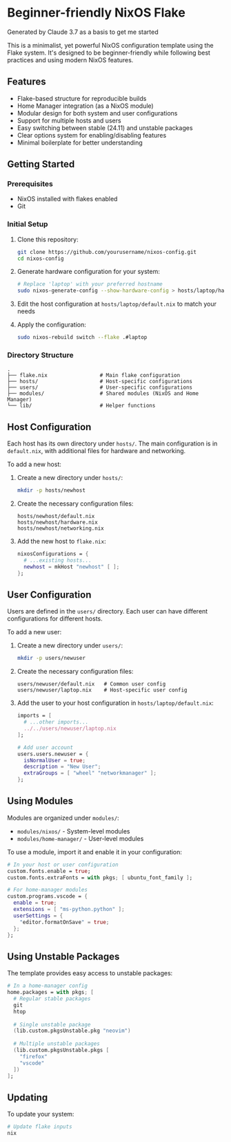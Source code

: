 # Beginner-friendly NixOS Flake

Generated by Claude 3.7 as a basis to get me started

This is a minimalist, yet powerful NixOS configuration template using the Flake system. It's designed to be beginner-friendly while following best practices and using modern NixOS features.

## Features

- Flake-based structure for reproducible builds
- Home Manager integration (as a NixOS module)
- Modular design for both system and user configurations
- Support for multiple hosts and users
- Easy switching between stable (24.11) and unstable packages
- Clear options system for enabling/disabling features
- Minimal boilerplate for better understanding

## Getting Started

### Prerequisites

- NixOS installed with flakes enabled
- Git

### Initial Setup

1. Clone this repository:
   ```bash
   git clone https://github.com/yourusername/nixos-config.git
   cd nixos-config
   ```

2. Generate hardware configuration for your system:
   ```bash
   # Replace 'laptop' with your preferred hostname
   sudo nixos-generate-config --show-hardware-config > hosts/laptop/hardware.nix
   ```

3. Edit the host configuration at `hosts/laptop/default.nix` to match your needs

4. Apply the configuration:
   ```bash
   sudo nixos-rebuild switch --flake .#laptop
   ```

### Directory Structure

```
.
├── flake.nix                 # Main flake configuration
├── hosts/                    # Host-specific configurations
├── users/                    # User-specific configurations
├── modules/                  # Shared modules (NixOS and Home Manager)
└── lib/                      # Helper functions
```

## Host Configuration

Each host has its own directory under `hosts/`. The main configuration is in `default.nix`, with additional files for hardware and networking.

To add a new host:

1. Create a new directory under `hosts/`:
   ```bash
   mkdir -p hosts/newhost
   ```

2. Create the necessary configuration files:
   ```
   hosts/newhost/default.nix
   hosts/newhost/hardware.nix
   hosts/newhost/networking.nix
   ```

3. Add the new host to `flake.nix`:
   ```nix
   nixosConfigurations = {
     # ...existing hosts...
     newhost = mkHost "newhost" [ ];
   };
   ```

## User Configuration

Users are defined in the `users/` directory. Each user can have different configurations for different hosts.

To add a new user:

1. Create a new directory under `users/`:
   ```bash
   mkdir -p users/newuser
   ```

2. Create the necessary configuration files:
   ```
   users/newuser/default.nix   # Common user config
   users/newuser/laptop.nix    # Host-specific user config
   ```

3. Add the user to your host configuration in `hosts/laptop/default.nix`:
   ```nix
   imports = [
     # ...other imports...
     ../../users/newuser/laptop.nix
   ];
   
   # Add user account
   users.users.newuser = {
     isNormalUser = true;
     description = "New User";
     extraGroups = [ "wheel" "networkmanager" ];
   };
   ```

## Using Modules

Modules are organized under `modules/`:
- `modules/nixos/` - System-level modules
- `modules/home-manager/` - User-level modules

To use a module, import it and enable it in your configuration:

```nix
# In your host or user configuration
custom.fonts.enable = true;
custom.fonts.extraFonts = with pkgs; [ ubuntu_font_family ];

# For home-manager modules
custom.programs.vscode = {
  enable = true;
  extensions = [ "ms-python.python" ];
  userSettings = {
    "editor.formatOnSave" = true;
  };
};
```

## Using Unstable Packages

The template provides easy access to unstable packages:

```nix
# In a home-manager config
home.packages = with pkgs; [
  # Regular stable packages
  git
  htop
  
  # Single unstable package
  (lib.custom.pkgsUnstable.pkg "neovim")
  
  # Multiple unstable packages
  (lib.custom.pkgsUnstable.pkgs [
    "firefox"
    "vscode"
  ])
];
```

## Updating

To update your system:

```bash
# Update flake inputs
nix